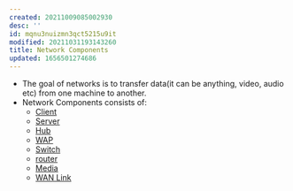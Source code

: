 ```yaml
---
created: 20211009085002930
desc: ''
id: mqnu3nuizmn3qct5215u9it
modified: 20211031193143260
title: Network Components
updated: 1656501274686
---
```

   
   
- The goal of networks is to transfer data(it can be anything, video, audio etc) from one machine to another.   
- Network Components consists of:   
  - [Client](../devlog/client.md)   
  - [Server](../devlog/server.md)   
  - [Hub](../devlog/hub.md)   
  - [WAP](../devlog/wap.md)   
  - [Switch](../devlog/switch.md)   
  - [router](../devlog/router.md)   
  - [Media](../topics/media.md)   
  - [WAN Link](/not_created.md)